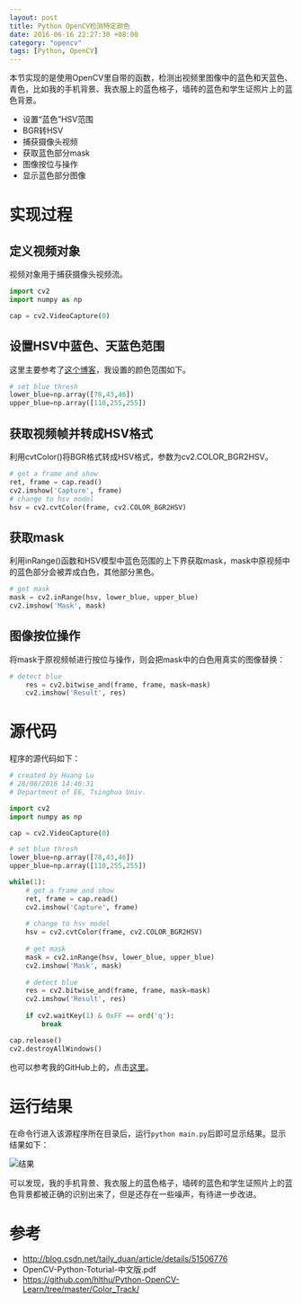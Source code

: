 ```yaml
---
layout: post
title: Python OpenCV检测特定颜色
date: 2016-06-16 22:27:30 +08:00
category: "opencv"
tags: [Python, OpenCV]
---
```



本节实现的是使用OpenCV里自带的函数，检测出视频里图像中的蓝色和天蓝色、青色，比如我的手机背景、我衣服上的蓝色格子，墙砖的蓝色和学生证照片上的蓝色背景。

- 设置“蓝色”HSV范围
- BGR转HSV
- 捕获摄像头视频
- 获取蓝色部分mask
- 图像按位与操作
- 显示蓝色部分图像


# 实现过程

## 定义视频对象
视频对象用于捕获摄像头视频流。

``` python
import cv2
import numpy as np

cap = cv2.VideoCapture(0)
```

## 设置HSV中蓝色、天蓝色范围
这里主要参考了[这个博客](http://blog.csdn.net/taily_duan/article/details/51506776)，我设置的颜色范围如下。

```python
# set blue thresh
lower_blue=np.array([78,43,46])
upper_blue=np.array([110,255,255])
```


## 获取视频帧并转成HSV格式
利用cvtColor()将BGR格式转成HSV格式，参数为cv2.COLOR_BGR2HSV。

```python
# get a frame and show
ret, frame = cap.read()
cv2.imshow('Capture', frame)
# change to hsv model
hsv = cv2.cvtColor(frame, cv2.COLOR_BGR2HSV)
```

## 获取mask
利用inRange()函数和HSV模型中蓝色范围的上下界获取mask，mask中原视频中的蓝色部分会被弄成白色，其他部分黑色。


```python
# get mask
mask = cv2.inRange(hsv, lower_blue, upper_blue)
cv2.imshow('Mask', mask)
```

## 图像按位操作
将mask于原视频帧进行按位与操作，则会把mask中的白色用真实的图像替换：

```python
# detect blue
	res = cv2.bitwise_and(frame, frame, mask=mask)
	cv2.imshow('Result', res)
```

# 源代码
程序的源代码如下：

```python
# created by Huang Lu
# 28/08/2016 14:46:31 
# Department of EE, Tsinghua Univ.

import cv2
import numpy as np

cap = cv2.VideoCapture(0)

# set blue thresh
lower_blue=np.array([78,43,46])
upper_blue=np.array([110,255,255])

while(1):
	# get a frame and show
	ret, frame = cap.read()
	cv2.imshow('Capture', frame)
	
	# change to hsv model
	hsv = cv2.cvtColor(frame, cv2.COLOR_BGR2HSV)
	
	# get mask
	mask = cv2.inRange(hsv, lower_blue, upper_blue)
	cv2.imshow('Mask', mask)
	
	# detect blue
	res = cv2.bitwise_and(frame, frame, mask=mask)
	cv2.imshow('Result', res)
	
	if cv2.waitKey(1) & 0xFF == ord('q'):
		break

cap.release()
cv2.destroyAllWindows()

```

也可以参考我的GitHub上的，点击[这里](https://github.com/hlthu/Python-OpenCV-Learn/tree/master/Color_Track/)。

# 运行结果
在命令行进入该源程序所在目录后，运行`python main.py`后即可显示结果。显示结果如下：

![结果](https://raw.githubusercontent.com/hlthu/Python-OpenCV-Learn/master/Color_Track/Screenshot.png)

可以发现，我的手机背景、我衣服上的蓝色格子，墙砖的蓝色和学生证照片上的蓝色背景都被正确的识别出来了，但是还存在一些噪声，有待进一步改进。

# 参考
- http://blog.csdn.net/taily_duan/article/details/51506776
- OpenCV-Python-Toturial-中文版.pdf
- https://github.com/hlthu/Python-OpenCV-Learn/tree/master/Color_Track/
